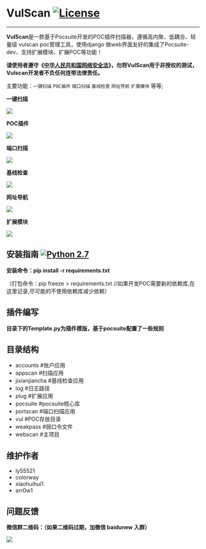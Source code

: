 
# VulScan [![License](https://img.shields.io/aur/license/yaourt.svg)](https://github.com/vulscanteam/vulscan/blob/master/LICENSE)
----------

**VulScan**是一款基于Pocsuite开发的POC插件扫描器，遵循高内聚、低耦合、轻量级 vulscan poc管理工具，使用django
做web界面友好的集成了Pocsuite-dev、支持扩展模块、扩展POC等功能！ 

**请使用者遵守《[中华人民共和国网络安全法](http://www.npc.gov.cn/npc/xinwen/2016-11/07/content_2001605.htm)》，勿将VulScan用于非授权的测试，Vulscan开发者不负任何连带法律责任。**

主要功能：`一键扫描` `POC插件` `端口扫描` `基线检查` `网址导航` `扩展模块` 等等;

**一键扫描**

![](https://github.com/vulscanteam/vulscan/blob/master/webscan/demo/1.png)

**POC插件**

![](https://github.com/vulscanteam/vulscan/blob/master/webscan/demo/2.png)

**端口扫描**

![](https://github.com/vulscanteam/vulscan/blob/master/webscan/demo/3.png)

**基线检查**

![](https://github.com/vulscanteam/vulscan/blob/master/webscan/demo/4.png)

**网址导航**

![](https://github.com/vulscanteam/vulscan/blob/master/webscan/demo/5.png)

**扩展模块**

![](https://github.com/vulscanteam/vulscan/blob/master/webscan/demo/5.png)



## 安装指南 [![Python 2.7](https://img.shields.io/badge/python-2.7-yellow.svg)](https://www.python.org/) 

**安装命令：pip install -r requirements.txt**

（打包命令：pip freeze > requirements.txt //如果开发POC需要新的依赖库,在这里记录,尽可能的不使用依赖库减少依赖）

## 插件编写
**目录下的Template.py为插件模版，基于pocsuite配置了一些规则**

## 目录结构

- accounts 				#账户应用
- appscan 				#扫描应用
- jixianjiancha 	#基线检查应用
- log 					  #日志路径
- plug 					  #扩展应用
- pocsuite 				#pocsuite核心库
- portscan 				#端口扫描应用
- vul 					  #POC存放目录
- weakpass				#弱口令文件
- webscan				  #主项目


## 维护作者
- ly55521
- colorway
- xiaohuihui1
- arr0w1

## 问题反馈

**微信群二维码：（如果二维码过期，加微信 baidunew 入群）**

![](https://github.com/vulscanteam/vulscan/blob/master/webscan/demo/0.png)



